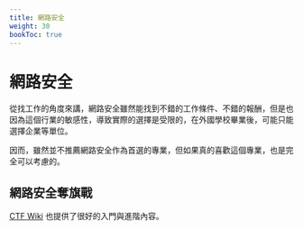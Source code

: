 ```yaml
---
title: 網路安全
weight: 30
bookToc: true
---
```


# 網路安全

從找工作的角度來講，網路安全雖然能找到不錯的工作條件、不錯的報酬，但是也因為這個行業的敏感性，導致實際的選擇是受限的，在外國學校畢業後，可能只能選擇企業等單位。

因而，雖然並不推薦網路安全作為首選的專業，但如果真的喜歡這個專業，也是完全可以考慮的。

## 網路安全奪旗戰

[CTF Wiki](https://ctf-wiki.org/) 也提供了很好的入門與進階內容。